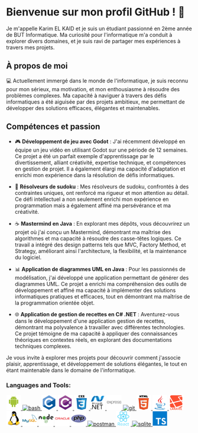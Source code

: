 # Bienvenue sur mon profil GitHub !  👋

Je m'appelle Karim EL KAID et je suis un étudiant passionné en 2ème année de BUT Informatique. Ma curiosité pour l'informatique m'a conduit à explorer divers domaines, et je suis ravi de partager mes expériences à travers mes projets.

## À propos de moi

💻 Actuellement immergé dans le monde de l'informatique, je suis reconnu pour mon sérieux, ma motivation, et mon enthousiasme à résoudre des problèmes complexes. Ma capacité à naviguer à travers des défis informatiques a été aiguisée par des projets ambitieux, me permettant de développer des solutions efficaces, élégantes et maintenables.

## Compétences et passion

- 🎮 **Développement de jeu avec Godot** : J'ai récemment développé en équipe un jeu vidéo en utilisant Godot sur une période de 12 semaines. Ce projet a été un parfait exemple d'apprentissage par le divertissement, alliant créativité, expertise technique, et compétences en gestion de projet. Il a également élargi ma capacité d'adaptation et enrichi mon expérience dans la résolution de défis informatiques.

- 🧩 **Résolveurs de sudoku** : Mes résolveurs de sudoku, confrontés à des contraintes uniques, ont renforcé ma rigueur et mon attention au détail. Ce défi intellectuel a non seulement enrichi mon expérience en programmation mais a également affiné ma persévérance et ma créativité.

- ☕ **Mastermind en Java** : En explorant mes dépôts, vous découvrirez un projet où j'ai conçu un Mastermind, démontrant ma maîtrise des algorithmes et ma capacité à résoudre des casse-têtes logiques. Ce travail a intégré des design patterns tels que MVC, Factory Method, et Strategy, améliorant ainsi l'architecture, la flexibilité, et la maintenance du logiciel.

- 📊 **Application de diagrammes UML en Java** : Pour les passionnés de modélisation, j'ai développé une application permettant de générer des diagrammes UML. Ce projet a enrichi ma compréhension des outils de développement et affiné ma capacité à implémenter des solutions informatiques pratiques et efficaces, tout en démontrant ma maîtrise de la programmation orientée objet.

- 🌐 **Application de gestion de recettes en C# .NET** : Aventurez-vous dans le développement d'une application gestion de recettes, démontrant ma polyvalence à travailler avec différentes technologies. Ce projet témoigne de ma capacité à appliquer des connaissances théoriques en contextes réels, en explorant des documentations techniques complexes.

Je vous invite à explorer mes projets pour découvrir comment j'associe plaisir, apprentissage, et développement de solutions élégantes, le tout en étant maintenable dans le domaine de l'informatique.

<h3 align="left">Languages and Tools:</h3>
<p align="left"> <a href="https://developer.android.com" target="_blank" rel="noreferrer"> <img src="https://raw.githubusercontent.com/devicons/devicon/master/icons/android/android-original-wordmark.svg" alt="android" width="40" height="40"/> </a> <a href="https://www.gnu.org/software/bash/" target="_blank" rel="noreferrer"> <img src="https://www.vectorlogo.zone/logos/gnu_bash/gnu_bash-icon.svg" alt="bash" width="40" height="40"/> </a> <a href="https://www.cprogramming.com/" target="_blank" rel="noreferrer"> <img src="https://raw.githubusercontent.com/devicons/devicon/master/icons/c/c-original.svg" alt="c" width="40" height="40"/> </a> <a href="https://www.w3schools.com/cs/" target="_blank" rel="noreferrer"> <img src="https://raw.githubusercontent.com/devicons/devicon/master/icons/csharp/csharp-original.svg" alt="csharp" width="40" height="40"/> </a> <a href="https://www.w3schools.com/css/" target="_blank" rel="noreferrer"> <img src="https://raw.githubusercontent.com/devicons/devicon/master/icons/css3/css3-original-wordmark.svg" alt="css3" width="40" height="40"/> </a> <a href="https://dotnet.microsoft.com/" target="_blank" rel="noreferrer"> <img src="https://raw.githubusercontent.com/devicons/devicon/master/icons/dot-net/dot-net-original-wordmark.svg" alt="dotnet" width="40" height="40"/> </a> <a href="https://expressjs.com" target="_blank" rel="noreferrer"> <img src="https://raw.githubusercontent.com/devicons/devicon/master/icons/express/express-original-wordmark.svg" alt="express" width="40" height="40"/> </a> <a href="https://git-scm.com/" target="_blank" rel="noreferrer"> <img src="https://www.vectorlogo.zone/logos/git-scm/git-scm-icon.svg" alt="git" width="40" height="40"/> </a> <a href="https://www.w3.org/html/" target="_blank" rel="noreferrer"> <img src="https://raw.githubusercontent.com/devicons/devicon/master/icons/html5/html5-original-wordmark.svg" alt="html5" width="40" height="40"/> </a> <a href="https://www.java.com" target="_blank" rel="noreferrer"> <img src="https://raw.githubusercontent.com/devicons/devicon/master/icons/java/java-original.svg" alt="java" width="40" height="40"/> </a> <a href="https://laravel.com/" target="_blank" rel="noreferrer"> <img src="https://raw.githubusercontent.com/devicons/devicon/master/icons/laravel/laravel-plain-wordmark.svg" alt="laravel" width="40" height="40"/> </a> <a href="https://www.linux.org/" target="_blank" rel="noreferrer"> <img src="https://raw.githubusercontent.com/devicons/devicon/master/icons/linux/linux-original.svg" alt="linux" width="40" height="40"/> </a> <a href="https://www.mysql.com/" target="_blank" rel="noreferrer"> <img src="https://raw.githubusercontent.com/devicons/devicon/master/icons/mysql/mysql-original-wordmark.svg" alt="mysql" width="40" height="40"/> </a> <a href="https://nodejs.org" target="_blank" rel="noreferrer"> <img src="https://raw.githubusercontent.com/devicons/devicon/master/icons/nodejs/nodejs-original-wordmark.svg" alt="nodejs" width="40" height="40"/> </a> <a href="https://www.oracle.com/" target="_blank" rel="noreferrer"> <img src="https://raw.githubusercontent.com/devicons/devicon/master/icons/oracle/oracle-original.svg" alt="oracle" width="40" height="40"/> </a> <a href="https://www.php.net" target="_blank" rel="noreferrer"> <img src="https://raw.githubusercontent.com/devicons/devicon/master/icons/php/php-original.svg" alt="php" width="40" height="40"/> </a> <a href="https://postman.com" target="_blank" rel="noreferrer"> <img src="https://www.vectorlogo.zone/logos/getpostman/getpostman-icon.svg" alt="postman" width="40" height="40"/> </a> <a href="https://reactjs.org/" target="_blank" rel="noreferrer"> <img src="https://raw.githubusercontent.com/devicons/devicon/master/icons/react/react-original-wordmark.svg" alt="react" width="40" height="40"/> </a> <a href="https://www.sqlite.org/" target="_blank" rel="noreferrer"> <img src="https://www.vectorlogo.zone/logos/sqlite/sqlite-icon.svg" alt="sqlite" width="40" height="40"/> </a> <a href="https://www.typescriptlang.org/" target="_blank" rel="noreferrer"> <img src="https://raw.githubusercontent.com/devicons/devicon/master/icons/typescript/typescript-original.svg" alt="typescript" width="40" height="40"/> </a> </p>
